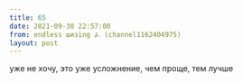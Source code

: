 ```yaml
---
title: 65
date: 2021-09-30 22:57:00
from: endless шизing ⍼ (channel1162404975)
layout: post
---
```


уже не хочу, это уже усложнение, чем проще, тем лучше
